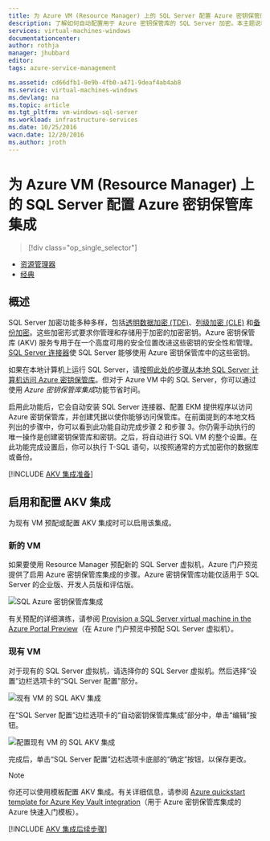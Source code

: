 ```yaml
---
title: 为 Azure VM (Resource Manager) 上的 SQL Server 配置 Azure 密钥保管库集成
description: 了解如何自动配置用于 Azure 密钥保管库的 SQL Server 加密。本主题说明如何将 Azure 密钥保管库集成用于通过 Resource Manager 创建的 SQL Server 虚拟机。
services: virtual-machines-windows
documentationcenter: 
author: rothja
manager: jhubbard
editor: 
tags: azure-service-management

ms.assetid: cd66dfb1-0e9b-4fb0-a471-9deaf4ab4ab8
ms.service: virtual-machines-windows
ms.devlang: na
ms.topic: article
ms.tgt_pltfrm: vm-windows-sql-server
ms.workload: infrastructure-services
ms.date: 10/25/2016
wacn.date: 12/20/2016
ms.author: jroth
---
```


# 为 Azure VM (Resource Manager) 上的 SQL Server 配置 Azure 密钥保管库集成
> [!div class="op_single_selector"]
- [资源管理器](./virtual-machines-windows-ps-sql-keyvault.md)
- [经典](./virtual-machines-windows-classic-ps-sql-keyvault.md)

## 概述
SQL Server 加密功能多种多样，包括[透明数据加密 (TDE)](https://msdn.microsoft.com/zh-cn/library/bb934049.aspx)、[列级加密 (CLE)](https://msdn.microsoft.com/zh-cn/library/ms173744.aspx) 和[备份加密](https://msdn.microsoft.com/zh-cn/library/dn449489.aspx)。这些加密形式要求你管理和存储用于加密的加密密钥。Azure 密钥保管库 (AKV) 服务专用于在一个高度可用的安全位置改进这些密钥的安全性和管理。[SQL Server 连接器](http://www.microsoft.com/download/details.aspx?id=45344)使 SQL Server 能够使用 Azure 密钥保管库中的这些密钥。

如果在本地计算机上运行 SQL Server，请[按照此处的步骤从本地 SQL Server 计算机访问 Azure 密钥保管库](https://msdn.microsoft.com/zh-cn/library/dn198405.aspx)。但对于 Azure VM 中的 SQL Server，你可以通过使用 *Azure 密钥保管库集成*功能节省时间。

启用此功能后，它会自动安装 SQL Server 连接器、配置 EKM 提供程序以访问 Azure 密钥保管库，并创建凭据以使你能够访问保管库。在前面提到的本地文档列出的步骤中，你可以看到此功能自动完成步骤 2 和步骤 3。你仍需手动执行的唯一操作是创建密钥保管库和密钥。之后，将自动进行 SQL VM 的整个设置。在此功能完成设置后，你可以执行 T-SQL 语句，以按照通常的方式加密你的数据库或备份。

[!INCLUDE [AKV 集成准备](../../includes/virtual-machines-sql-server-akv-prepare.md)]

## 启用和配置 AKV 集成
为现有 VM 预配或配置 AKV 集成时可以启用该集成。

### 新的 VM
如果要使用 Resource Manager 预配新的 SQL Server 虚拟机，Azure 门户预览提供了启用 Azure 密钥保管库集成的步骤。Azure 密钥保管库功能仅适用于 SQL Server 的企业版、开发人员版和评估版。

![SQL Azure 密钥保管库集成](./media/virtual-machines-windows-ps-sql-keyvault/azure-sql-arm-akv.png)  

有关预配的详细演练，请参阅 [Provision a SQL Server virtual machine in the Azure Portal Preview](./virtual-machines-windows-portal-sql-server-provision.md)（在 Azure 门户预览中预配 SQL Server 虚拟机）。

### 现有 VM
对于现有的 SQL Server 虚拟机，请选择你的 SQL Server 虚拟机。然后选择“设置”边栏选项卡的“SQL Server 配置”部分。

![现有 VM 的 SQL AKV 集成](./media/virtual-machines-windows-ps-sql-keyvault/azure-sql-rm-akv-existing-vms.png)  

在“SQL Server 配置”边栏选项卡的“自动密钥保管库集成”部分中，单击“编辑”按钮。

![配置现有 VM 的 SQL AKV 集成](./media/virtual-machines-windows-ps-sql-keyvault/azure-sql-rm-akv-configuration.png)  

完成后，单击“SQL Server 配置”边栏选项卡底部的“确定”按钮，以保存更改。

> [!NOTE]
你还可以使用模板配置 AKV 集成。有关详细信息，请参阅 [Azure quickstart template for Azure Key Vault integration](https://github.com/Azure/azure-quickstart-templates/tree/master/101-vm-sql-existing-keyvault-update)（用于 Azure 密钥保管库集成的 Azure 快速入门模板）。
> 
> 

[!INCLUDE [AKV 集成后续步骤](../../includes/virtual-machines-sql-server-akv-next-steps.md)]

<!---HONumber=Mooncake_1212_2016-->